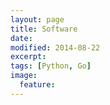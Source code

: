 ```yaml
---
layout: page
title: Software
date: 
modified: 2014-08-22
excerpt:
tags: [Python, Go]
image:
  feature:
---
```


